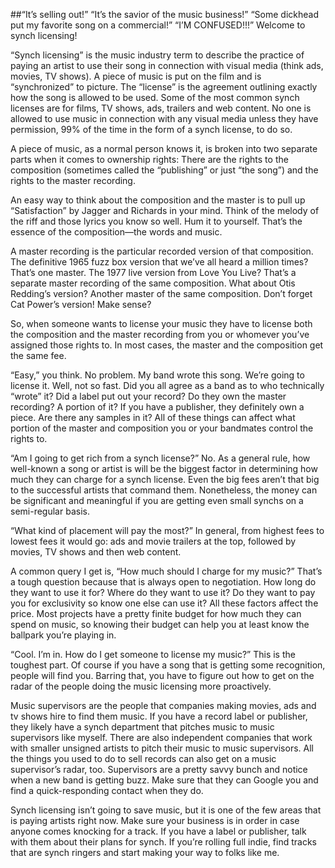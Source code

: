 ##“It’s selling out!” “It’s the savior of the music business!” “Some dickhead put my favorite song on a commercial!” “I’M CONFUSED!!!” Welcome to synch licensing!

“Synch licensing” is the music industry term to describe the practice of paying an artist to use their song in connection with visual media (think ads, movies, TV shows). A piece of music is put on the film and is “synchronized” to picture. The “license” is the agreement outlining exactly how the song is allowed to be used. Some of the most common synch licenses are for films, TV shows, ads, trailers and web content. No one is allowed to use music in connection with any visual media unless they have permission, 99% of the time in the form of a synch license, to do so.

A piece of music, as a normal person knows it, is broken into two separate parts when it comes to ownership rights: There are the rights to the composition (sometimes called the “publishing” or just “the song”) and the rights to the master recording.

An easy way to think about the composition and the master is to pull up “Satisfaction” by Jagger and Richards in your mind. Think of the melody of the riff and those lyrics you know so well. Hum it to yourself. That’s the essence of the composition—the words and music.

A master recording is the particular recorded version of that composition. The definitive 1965 fuzz box version that we’ve all heard a million times? That’s one master. The 1977 live version from Love You Live? That’s a separate master recording of the same composition. What about Otis Redding’s version? Another master of the same composition. Don’t forget Cat Power’s version! Make sense?

So, when someone wants to license your music they have to license both the composition and the master recording from you or whomever you’ve assigned those rights to. In most cases, the master and the composition get the same fee.

“Easy,” you think. No problem. My band wrote this song. We’re going to license it. Well, not so fast. Did you all agree as a band as to who technically “wrote” it? Did a label put out your record? Do they own the master recording? A portion of it? If you have a publisher, they definitely own a piece. Are there any samples in it? All of these things can affect what portion of the master and composition you or your bandmates control the rights to.

“Am I going to get rich from a synch license?” No. As a general rule, how well-known a song or artist is will be the biggest factor in determining how much they can charge for a synch license. Even the big fees aren’t that big to the successful artists that command them. Nonetheless, the money can be significant and meaningful if you are getting even small synchs on a semi-regular basis.

“What kind of placement will pay the most?” In general, from highest fees to lowest fees it would go: ads and movie trailers at the top, followed by movies, TV shows and then web content.

A common query I get is, “How much should I charge for my music?” That’s a tough question because that is always open to negotiation. How long do they want to use it for? Where do they want to use it? Do they want to pay you for exclusivity so know one else can use it? All these factors affect the price. Most projects have a pretty finite budget for how much they can spend on music, so knowing their budget can help you at least know the ballpark you’re playing in.

“Cool. I’m in. How do I get someone to license my music?” This is the toughest part. Of course if you have a song that is getting some recognition, people will find you. Barring that, you have to figure out how to get on the radar of the people doing the music licensing more proactively.

Music supervisors are the people that companies making movies, ads and tv shows hire to find them music. If you have a record label or publisher, they likely have a synch department that pitches music to music supervisors like myself. There are also independent companies that work with smaller unsigned artists to pitch their music to music supervisors. All the things you used to do to sell records can also get on a music supervisor’s radar, too. Supervisors are a pretty savvy bunch and notice when a new band is getting buzz. Make sure that they can Google you and find a quick-responding contact when they do.

Synch licensing isn’t going to save music, but it is one of the few areas that is paying artists right now. Make sure your business is in order in case anyone comes knocking for a track. If you have a label or publisher, talk with them about their plans for synch. If you’re rolling full indie, find tracks that are synch ringers and start making your way to folks like me.

